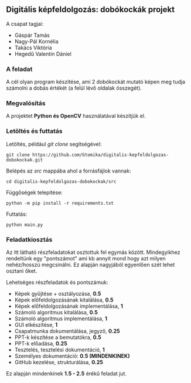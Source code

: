 ## Digitális képfeldolgozás: dobókockák projekt

A csapat tagjai:
 - Gáspár Tamás
 - Nagy-Pál Kornélia
 - Takács Viktória
 - Hegedű Valentin Dániel
 
### A feladat

A cél olyan program készítése, ami 2 dobókockát mutató képen meg tudja számolni a dobás értékét 
(a felül lévő oldalak összegét).

### Megvalósítás

A projektet **Python és OpenCV** használatával készítjük el.

### Letöltés és futtatás

Letöltés, például *git clone* segítségével:

```
git clone https://github.com/Gtomika/digitalis-kepfeldolgozas-dobokockak.git
```

Belépés az *src* mappába ahol a forrásfájlok vannak:

```
cd digitalis-kepfeldolgozas-dobokockak/src
```

Függőségek telepítése:

```
python -m pip install -r requirements.txt
```

Futtatás:

```
python main.py
```

### Feladatkiosztás

Az itt látható részfeladatokat osztottuk fel egymás között.
Mindegyikhez rendeltünk egy "pontszámot" ami kb annyit mond hogy azt milyen nehéz/hosszú 
megcsinálni. Ez alapján nagyjából egyenlően szét lehet osztani őket.

Lehetséges részfeladatok és pontszámuk:
- Képek gyűjtése + osztályozása, **0.5**
- Képek előfeldolgozásának kitalálása, **0.5**
- Képek előfeldolgozásának implementálása, **1**
- Számoló algoritmus kitalálása, **0.5**
- Számoló algoritmus implementálása, **1**
- GUI elkészítése, **1**
- Csapatmunka dokumentálása, jegyző, **0.25**
- PPT-k készítése a bemutatókra, **0.5**
- PPT-k előadása, **0.25**
- Tesztelés, tesztelési dokumentáció, **1**
- Személyes dokumentáció: **0.5 (MINDENKINEK)**
- GitHub kezelése, strukturálása, **0.25**

Ez alapján mindenkinek **1.5 - 2.5** érékű feladat jut.

